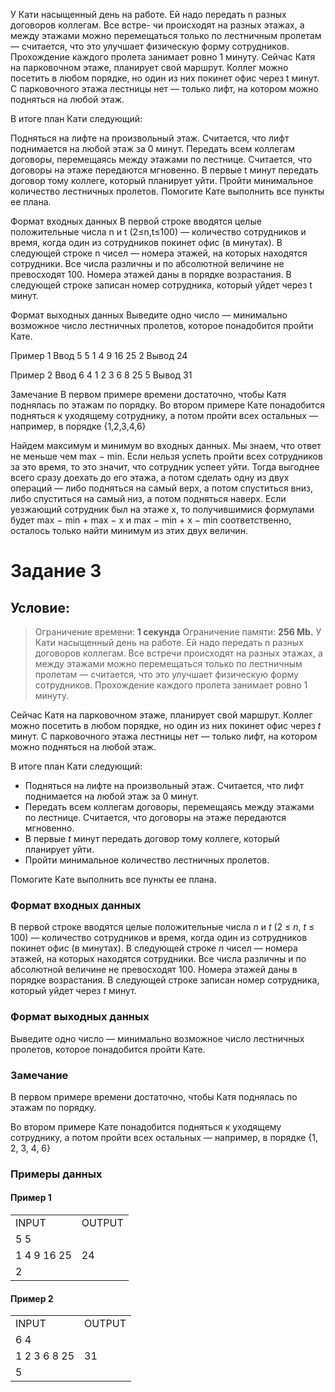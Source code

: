 У Кати насыщенный день на работе. Ей надо передать n разных договоров коллегам. Все встре- чи происходят на разных этажах, а между этажами можно перемещаться только по лестничным пролетам — считается, что это улучшает физическую форму сотрудников. Прохождение каждого пролета занимает ровно ﻿1﻿ минуту.
Сейчас Катя на парковочном этаже, планирует свой маршрут. Коллег можно посетить в любом порядке, но один из них покинет офис через ﻿t﻿ минут. С парковочного этажа лестницы нет — только лифт, на котором можно подняться на любой этаж.

В итоге план Кати следующий:

Подняться на лифте на произвольный этаж. Считается, что лифт поднимается на любой этаж за ﻿0﻿ минут.
Передать всем коллегам договоры, перемещаясь между этажами по лестнице. Считается, что договоры на этаже передаются мгновенно.
В первые ﻿t﻿ минут передать договор тому коллеге, который планирует уйти.
Пройти минимальное количество лестничных пролетов.
Помогите Кате выполнить все пункты ее плана.

Формат входных данных
В первой строке вводятся целые положительные числа ﻿n﻿ и ﻿t﻿ ﻿(2≤n,t≤100)﻿ — количество сотрудников и время, когда один из сотрудников покинет офис (в минутах). В следующей строке n чисел — номера этажей, на которых находятся сотрудники. Все числа различны и по абсолютной величине не превосходят 100. Номера этажей даны в порядке возрастания. В следующей строке записан номер сотрудника, который уйдет через t минут.

Формат выходных данных
Выведите одно число — минимально возможное число лестничных пролетов, которое понадобится пройти Кате.

Пример 1
Ввод
5 5
1 4 9 16 25
2
Вывод
24

Пример 2
Ввод
6 4
1 2 3 6 8 25
5
Вывод 31

Замечание
В первом примере времени достаточно, чтобы Катя поднялась по этажам по порядку.
Во втором примере Кате понадобится подняться к уходящему сотруднику, а потом пройти всех остальных — например, в порядке ﻿{1,2,3,4,6}﻿

Найдем максимум и минимум во входных данных.
Мы знаем, что ответ не меньше чем max − min. Если нельзя успеть пройти всех сотрудников за это время, то это значит, что сотрудник успеет уйти. Тогда выгоднее всего сразу доехать до его этажа, а потом сделать одну из двух операций — либо подняться на самый верх, а потом спуститься вниз, либо спуститься на самый низ, а потом подняться наверх. Если уезжающий сотрудник был на этаже x, то получившимися формулами будет max − min + max − x и max − min + x − min соответственно, осталось только найти минимум из этих двух величин.


# Задание 3

## Условие:

> Ограничение времени: **1 секунда**
> Ограничение памяти: **256 Mb.**
У Кати насыщенный день на работе. Ей надо передать n разных договоров коллегам. Все встречи происходят на разных этажах, а между этажами можно перемещаться только по лестничным пролетам — считается, что это улучшает физическую форму сотрудников. Прохождение каждого пролета занимает ровно 1 минуту.

Сейчас Катя на парковочном этаже, планирует свой маршрут. Коллег можно посетить в любом порядке, но один из них покинет офис через *t* минут. С парковочного этажа лестницы нет — только лифт, на котором можно подняться на любой этаж.

В итоге план Кати следующий:

- Подняться на лифте на произвольный этаж. Считается, что лифт поднимается на любой этаж за 0 минут.
- Передать всем коллегам договоры, перемещаясь между этажами по лестнице. Считается, что договоры на этаже передаются мгновенно.
- В первые *t* минут передать договор тому коллеге, который планирует уйти.
- Пройти минимальное количество лестничных пролетов.

Помогите Кате выполнить все пункты ее плана.

### Формат входных данных

В первой строке вводятся целые положительные числа *n* и *t* (2 ≤ *n*, *t* ≤ 100) — количество сотрудников и время, когда один из сотрудников покинет офис (в минутах). В следующей строке *n* чисел — номера этажей, на которых находятся сотрудники. Все числа различны и по абсолютной величине не превосходят 100. Номера этажей даны в порядке возрастания. В следующей строке записан номер сотрудника, который уйдет через *t* минут.

### Формат выходных данных

Выведите одно число — минимально возможное число лестничных пролетов, которое понадобится пройти Кате.

### Замечание

В первом примере времени достаточно, чтобы Катя поднялась по этажам по порядку.

Во втором примере Кате понадобится подняться к уходящему сотруднику, а потом пройти всех остальных — например, в порядке {1, 2, 3, 4, 6}

### Примеры данных

#### Пример 1

<table>
    <tr>
        <td>INPUT</td>
        <td>OUTPUT</td>
    </tr>
    <tr>
        <td>5 5</td>
        <td rowspan="3">24</td>
    </tr>    
    <tr>
        <td>1 4 9 16 25</td>
    </tr>    
    <tr>
        <td>2</td>
    </tr>
</table>

#### Пример 2

<table>
    <tr>
        <td>INPUT</td>
        <td>OUTPUT</td>
    </tr>
    <tr>
        <td>6 4</td>
        <td rowspan="3">31</td>
    </tr>    
    <tr>
        <td>1 2 3 6 8 25</td>
    </tr>    
    <tr>
        <td>5</td>
    </tr>
</table>